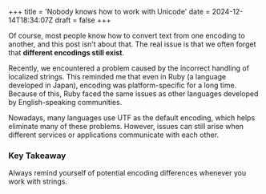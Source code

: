 +++
title = 'Nobody knows how to work with Unicode'
date = 2024-12-14T18:34:07Z
draft = false
+++

Of course, most people know how to convert text from one encoding to another, and this post isn’t about that. The real issue is that we often forget that **different encodings still exist**.
<!--more-->
Recently, we encountered a problem caused by the incorrect handling of localized strings. This reminded me that even in Ruby (a language developed in Japan), encoding was platform-specific for a long time. Because of this, Ruby faced the same issues as other languages developed by English-speaking communities.

Nowadays, many languages use UTF as the default encoding, which helps eliminate many of these problems. However, issues can still arise when different services or applications communicate with each other.

### Key Takeaway

Always remind yourself of potential encoding differences whenever you work with strings.
